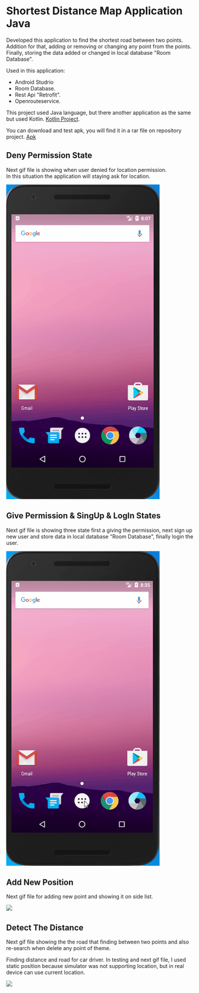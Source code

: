# Shortest Distance Map Application Java

Developed this application to find the shortest road between two points. Addition for that, adding or removing or changing any point from the points. Finally, storing the data added or changed in local database "Room Database".

Used in this application:
- Android Studrio
- Room Database.
- Rest Api "Retrofit".
- Openrouteservice.

This project used Java language, but there another application as the same but used Kotlin. [Kotlin Project](https://github.com/TahaGitHub/shortest-distance-map-application-kotlin).

You can download and test apk, you will find it in a rar file on repository project. [Apk](https://github.com/TahaGitHub/shortest-distance-map-application-java/blob/master/Map_Application_Java_Taha%20Almokahel.rar)

## Deny Permission State

Next gif file is showing when user denied for location permission.\
In this situation the application will staying ask for location.

![](Permission.gif)

## Give Permission & SingUp & LogIn States

Next gif file is showing three state first a giving the permission, next sign up new user and store data in local database "Room Database", finally login the user.

![](SingUp%20and%20SingIn.gif)

## Add New Position

Next gif file for adding new point and showing it on side list.

![](Add%20New%20Place.gif)


## Detect The Distance

Next gif file showing the the road that finding between two points and also re-search when delete any point of theme.
  
Finding distance and road for car driver. In testing and next gif file, I used static position because simulator was not supporting location, but in real device can use current location.

![](Rote%20Olustur.gif)
